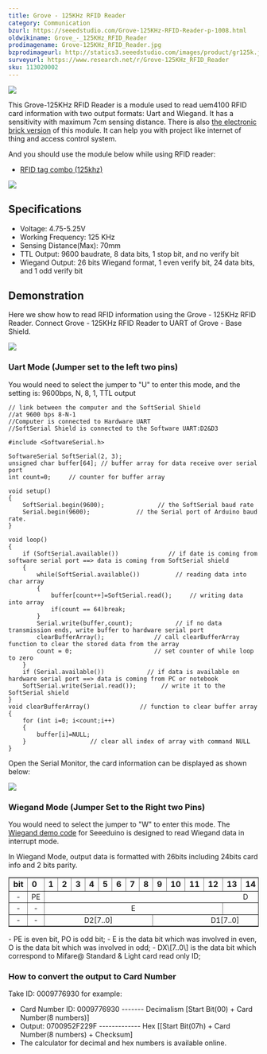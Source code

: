 ```yaml
---
title: Grove - 125KHz RFID Reader
category: Communication
bzurl: https://seeedstudio.com/Grove-125KHz-RFID-Reader-p-1008.html
oldwikiname: Grove_-_125KHz_RFID_Reader
prodimagename: Grove-125KHz_RFID_Reader.jpg
bzprodimageurl: http://statics3.seeedstudio.com/images/product/gr125k.jpg
surveyurl: https://www.research.net/r/Grove-125KHz_RFID_Reader
sku: 113020002
---
```


![](/assets/Grove-125KHz_RFID_Reader/img/Grove-125KHz_RFID_Reader.jpg)

This Grove-125KHz RFID Reader is a module used to read uem4100 RFID card information with two output formats: Uart and Wiegand. It has a sensitivity with maximum 7cm sensing distance. There is also [the electronic brick version](http://www.seeedstudio.com/depot/electronic-brick-125khz-rfid-card-reader-p-702.html?cPath=52) of this module. It can help you with project like internet of thing and access control system.

And you should use the module below while using RFID reader:

-   [RFID tag combo (125khz)](http://www.seeedstudio.com/depot/rfid-tag-combo-125khz-5-pcs-p-700.html?cPath=19_24)

[![](/assets/common/Get_One_Now_Banner.png)](http://www.seeedstudio.com/depot/grove-125khz-rfid-reader-p-1008.html)

Specifications
--------------

-   Voltage: 4.75-5.25V
-   Working Frequency: 125 KHz
-   Sensing Distance(Max): 70mm
-   TTL Output: 9600 baudrate, 8 data bits, 1 stop bit, and no verify bit
-   Wiegand Output: 26 bits Wiegand format, 1 even verify bit, 24 data bits, and 1 odd verify bit

Demonstration
-------------

Here we show how to read RFID information using the Grove - 125KHz RFID Reader. Connect Grove - 125KHz RFID Reader to UART of Grove - Base Shield.

![](/assets/Grove-125KHz_RFID_Reader/img/RFID_reader.jpg)

### Uart Mode (Jumper set to the left two pins)

You would need to select the jumper to "U" to enter this mode, and the setting is: 9600bps, N, 8, 1, TTL output

```
// link between the computer and the SoftSerial Shield
//at 9600 bps 8-N-1
//Computer is connected to Hardware UART
//SoftSerial Shield is connected to the Software UART:D2&D3
 
#include <SoftwareSerial.h>
 
SoftwareSerial SoftSerial(2, 3);
unsigned char buffer[64]; // buffer array for data receive over serial port
int count=0;     // counter for buffer array
 
void setup()
{
    SoftSerial.begin(9600);               // the SoftSerial baud rate
    Serial.begin(9600);             // the Serial port of Arduino baud rate.
}
 
void loop()
{
    if (SoftSerial.available())              // if date is coming from software serial port ==> data is coming from SoftSerial shield
    {
        while(SoftSerial.available())          // reading data into char array
        {
            buffer[count++]=SoftSerial.read();     // writing data into array
            if(count == 64)break;
        }
        Serial.write(buffer,count);            // if no data transmission ends, write buffer to hardware serial port
        clearBufferArray();              // call clearBufferArray function to clear the stored data from the array
        count = 0;                       // set counter of while loop to zero
    }
    if (Serial.available())            // if data is available on hardware serial port ==> data is coming from PC or notebook
    SoftSerial.write(Serial.read());       // write it to the SoftSerial shield
}
void clearBufferArray()              // function to clear buffer array
{
    for (int i=0; i<count;i++)
    {
        buffer[i]=NULL;
    }                  // clear all index of array with command NULL
}
```

Open the Serial Monitor, the card information can be displayed as shown below:

![](/assets/Grove-125KHz_RFID_Reader/img/Read_Data_.jpg)

### Wiegand Mode (Jumper Set to the Right two Pins)

You would need to select the jumper to "W" to enter this mode.
The [Wiegand demo code](/assets/Grove-125KHz_RFID_Reader/res/RFID_Wiegand_INT.zip) for Seeeduino is designed to read Wiegand data in interrupt mode.

In Wiegand Mode, output data is formatted with 26bits including 24bits card info and 2 bits parity.

<table border="1">
<tr style="font-weight:bold">
<td width="20">
bit
</td>
<td width="20">
0
</td>
<td width="20">
1
</td>
<td width="20">
2
</td>
<td width="20">
3
</td>
<td width="20">
4
</td>
<td width="20">
5
</td>
<td width="20">
6
</td>
<td width="20">
7
</td>
<td width="20">
8
</td>
<td width="20">
9
</td>
<td width="20">
10
</td>
<td width="20">
11
</td>
<td width="20">
12
</td>
<td width="20">
13
</td>
<td width="20">
14
</td>
<td width="20">
15
</td>
<td width="20">
16
</td>
<td width="20">
17
</td>
<td width="20">
18
</td>
<td width="20">
19
</td>
<td width="20">
20
</td>
<td width="20">
21
</td>
<td width="20">
22
</td>
<td width="20">
23
</td>
<td width="20">
24
</td>
<td width="20">
25
</td>
</tr>
<tr style="font-size: 90%" align="center">
<td>
-
</td>
<td>
PE
</td>
<td colspan="24" rowspan="1">
D
</td>
<td>
P0
</td>
</tr>
<tr style="font-size: 90%" align="center">
<td>
-
</td>
<td>
-
</td>
<td colspan="12" rowspan="1">
E
</td>
<td colspan="12" rowspan="1">
0
</td>
<td>
-
</td>
</tr>
<tr style="font-size: 90%" align="center">
<td>
-
</td>
<td>
-
</td>
<td colspan="8" rowspan="1">
D2[7..0]
</td>
<td colspan="8" rowspan="1">
D1[7..0]
</td>
<td colspan="8" rowspan="1">
D0[7..0]
</td>
<td>
-
</td>
</tr>
</table>
-   PE is even bit, PO is odd bit;
-   E is the data bit which was involved in even, O is the data bit which was involved in odd;
-   DX\[7..0\] is the data bit which correspond to Mifare@ Standard & Light card read only ID;

### How to convert the output to Card Number

Take ID: 0009776930 for example:

-   Card Number ID: 0009776930 ------- Decimalism [Start Bit(00) + Card Number(8 numbers)]
-   Output: 0700952F229F ------------- Hex [[Start Bit(07h) + Card Number(8 numbers) + Checksum]
-   The calculator for decimal and hex numbers is available online.

<!-- This Markdown file was created from http://www.seeedstudio.com/wiki/Grove_-_125KHz_RFID_Reader -->
